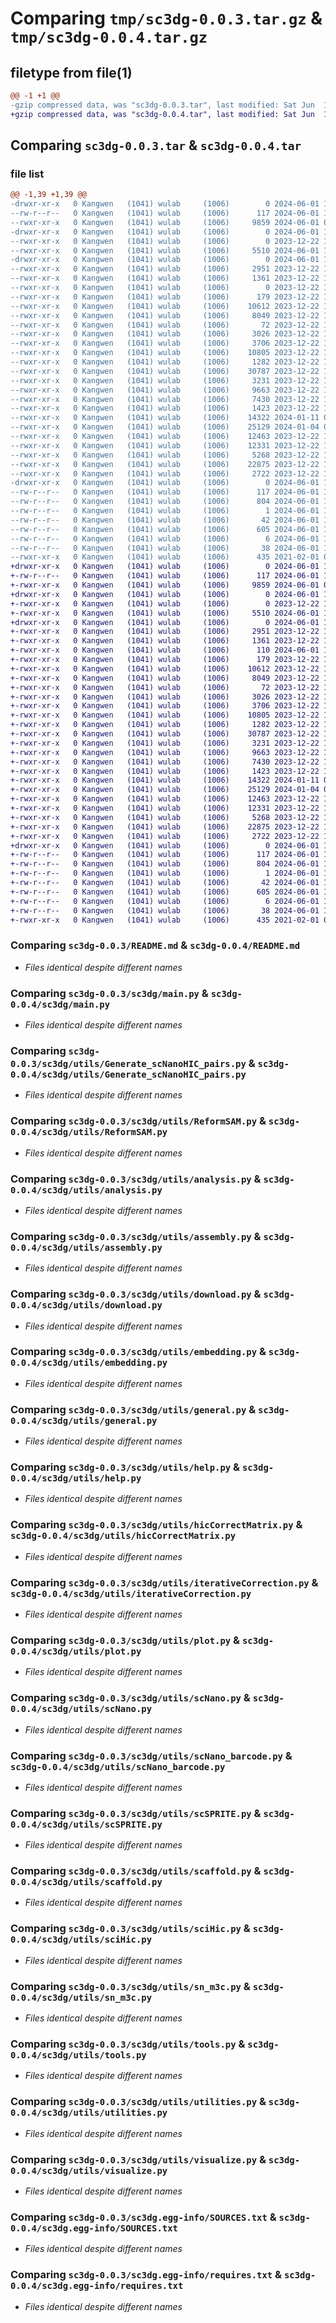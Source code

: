 # Comparing `tmp/sc3dg-0.0.3.tar.gz` & `tmp/sc3dg-0.0.4.tar.gz`

## filetype from file(1)

```diff
@@ -1 +1 @@
-gzip compressed data, was "sc3dg-0.0.3.tar", last modified: Sat Jun  1 10:02:38 2024, max compression
+gzip compressed data, was "sc3dg-0.0.4.tar", last modified: Sat Jun  1 10:13:05 2024, max compression
```

## Comparing `sc3dg-0.0.3.tar` & `sc3dg-0.0.4.tar`

### file list

```diff
@@ -1,39 +1,39 @@
-drwxr-xr-x   0 Kangwen   (1041) wulab     (1006)        0 2024-06-01 10:02:38.000000 sc3dg-0.0.3/
--rw-r--r--   0 Kangwen   (1041) wulab     (1006)      117 2024-06-01 10:02:38.000000 sc3dg-0.0.3/PKG-INFO
--rwxr-xr-x   0 Kangwen   (1041) wulab     (1006)     9859 2024-06-01 08:07:24.000000 sc3dg-0.0.3/README.md
-drwxr-xr-x   0 Kangwen   (1041) wulab     (1006)        0 2024-06-01 10:02:38.000000 sc3dg-0.0.3/sc3dg/
--rwxr-xr-x   0 Kangwen   (1041) wulab     (1006)        0 2023-12-22 13:39:36.000000 sc3dg-0.0.3/sc3dg/__init__.py
--rwxr-xr-x   0 Kangwen   (1041) wulab     (1006)     5510 2024-06-01 10:01:05.000000 sc3dg-0.0.3/sc3dg/main.py
-drwxr-xr-x   0 Kangwen   (1041) wulab     (1006)        0 2024-06-01 10:02:38.000000 sc3dg-0.0.3/sc3dg/utils/
--rwxr-xr-x   0 Kangwen   (1041) wulab     (1006)     2951 2023-12-22 13:39:38.000000 sc3dg-0.0.3/sc3dg/utils/Generate_scNanoHIC_pairs.py
--rwxr-xr-x   0 Kangwen   (1041) wulab     (1006)     1361 2023-12-22 13:39:37.000000 sc3dg-0.0.3/sc3dg/utils/ReformSAM.py
--rwxr-xr-x   0 Kangwen   (1041) wulab     (1006)        0 2023-12-22 13:39:37.000000 sc3dg-0.0.3/sc3dg/utils/__init__.py
--rwxr-xr-x   0 Kangwen   (1041) wulab     (1006)      179 2023-12-22 13:39:37.000000 sc3dg-0.0.3/sc3dg/utils/_version.py
--rwxr-xr-x   0 Kangwen   (1041) wulab     (1006)    10612 2023-12-22 13:39:37.000000 sc3dg-0.0.3/sc3dg/utils/analysis.py
--rwxr-xr-x   0 Kangwen   (1041) wulab     (1006)     8049 2023-12-22 13:39:38.000000 sc3dg-0.0.3/sc3dg/utils/assembly.py
--rwxr-xr-x   0 Kangwen   (1041) wulab     (1006)       72 2023-12-22 13:39:37.000000 sc3dg-0.0.3/sc3dg/utils/correct.py
--rwxr-xr-x   0 Kangwen   (1041) wulab     (1006)     3026 2023-12-22 13:39:37.000000 sc3dg-0.0.3/sc3dg/utils/download.py
--rwxr-xr-x   0 Kangwen   (1041) wulab     (1006)     3706 2023-12-22 13:39:37.000000 sc3dg-0.0.3/sc3dg/utils/embedding.py
--rwxr-xr-x   0 Kangwen   (1041) wulab     (1006)    10805 2023-12-22 13:39:38.000000 sc3dg-0.0.3/sc3dg/utils/general.py
--rwxr-xr-x   0 Kangwen   (1041) wulab     (1006)     1282 2023-12-22 13:39:38.000000 sc3dg-0.0.3/sc3dg/utils/help.py
--rwxr-xr-x   0 Kangwen   (1041) wulab     (1006)    30787 2023-12-22 13:39:37.000000 sc3dg-0.0.3/sc3dg/utils/hicCorrectMatrix.py
--rwxr-xr-x   0 Kangwen   (1041) wulab     (1006)     3231 2023-12-22 13:39:37.000000 sc3dg-0.0.3/sc3dg/utils/iterativeCorrection.py
--rwxr-xr-x   0 Kangwen   (1041) wulab     (1006)     9663 2023-12-22 13:39:37.000000 sc3dg-0.0.3/sc3dg/utils/plot.py
--rwxr-xr-x   0 Kangwen   (1041) wulab     (1006)     7430 2023-12-22 13:44:16.000000 sc3dg-0.0.3/sc3dg/utils/scNano.py
--rwxr-xr-x   0 Kangwen   (1041) wulab     (1006)     1423 2023-12-22 13:39:37.000000 sc3dg-0.0.3/sc3dg/utils/scNano_barcode.py
--rwxr-xr-x   0 Kangwen   (1041) wulab     (1006)    14322 2024-01-11 01:46:15.000000 sc3dg-0.0.3/sc3dg/utils/scSPRITE.py
--rwxr-xr-x   0 Kangwen   (1041) wulab     (1006)    25129 2024-01-04 01:09:13.000000 sc3dg-0.0.3/sc3dg/utils/scaffold.py
--rwxr-xr-x   0 Kangwen   (1041) wulab     (1006)    12463 2023-12-22 13:39:37.000000 sc3dg-0.0.3/sc3dg/utils/sciHic.py
--rwxr-xr-x   0 Kangwen   (1041) wulab     (1006)    12331 2023-12-22 13:39:37.000000 sc3dg-0.0.3/sc3dg/utils/sn_m3c.py
--rwxr-xr-x   0 Kangwen   (1041) wulab     (1006)     5268 2023-12-22 13:57:33.000000 sc3dg-0.0.3/sc3dg/utils/tools.py
--rwxr-xr-x   0 Kangwen   (1041) wulab     (1006)    22875 2023-12-22 13:39:38.000000 sc3dg-0.0.3/sc3dg/utils/utilities.py
--rwxr-xr-x   0 Kangwen   (1041) wulab     (1006)     2722 2023-12-22 13:39:37.000000 sc3dg-0.0.3/sc3dg/utils/visualize.py
-drwxr-xr-x   0 Kangwen   (1041) wulab     (1006)        0 2024-06-01 10:02:38.000000 sc3dg-0.0.3/sc3dg.egg-info/
--rw-r--r--   0 Kangwen   (1041) wulab     (1006)      117 2024-06-01 10:02:37.000000 sc3dg-0.0.3/sc3dg.egg-info/PKG-INFO
--rw-r--r--   0 Kangwen   (1041) wulab     (1006)      804 2024-06-01 10:02:38.000000 sc3dg-0.0.3/sc3dg.egg-info/SOURCES.txt
--rw-r--r--   0 Kangwen   (1041) wulab     (1006)        1 2024-06-01 10:02:37.000000 sc3dg-0.0.3/sc3dg.egg-info/dependency_links.txt
--rw-r--r--   0 Kangwen   (1041) wulab     (1006)       42 2024-06-01 10:02:37.000000 sc3dg-0.0.3/sc3dg.egg-info/entry_points.txt
--rw-r--r--   0 Kangwen   (1041) wulab     (1006)      605 2024-06-01 10:02:37.000000 sc3dg-0.0.3/sc3dg.egg-info/requires.txt
--rw-r--r--   0 Kangwen   (1041) wulab     (1006)        6 2024-06-01 10:02:37.000000 sc3dg-0.0.3/sc3dg.egg-info/top_level.txt
--rw-r--r--   0 Kangwen   (1041) wulab     (1006)       38 2024-06-01 10:02:38.000000 sc3dg-0.0.3/setup.cfg
--rwxr-xr-x   0 Kangwen   (1041) wulab     (1006)      435 2021-02-01 02:27:24.000000 sc3dg-0.0.3/setup.py
+drwxr-xr-x   0 Kangwen   (1041) wulab     (1006)        0 2024-06-01 10:13:05.000000 sc3dg-0.0.4/
+-rw-r--r--   0 Kangwen   (1041) wulab     (1006)      117 2024-06-01 10:13:05.000000 sc3dg-0.0.4/PKG-INFO
+-rwxr-xr-x   0 Kangwen   (1041) wulab     (1006)     9859 2024-06-01 08:07:24.000000 sc3dg-0.0.4/README.md
+drwxr-xr-x   0 Kangwen   (1041) wulab     (1006)        0 2024-06-01 10:13:05.000000 sc3dg-0.0.4/sc3dg/
+-rwxr-xr-x   0 Kangwen   (1041) wulab     (1006)        0 2023-12-22 13:39:36.000000 sc3dg-0.0.4/sc3dg/__init__.py
+-rwxr-xr-x   0 Kangwen   (1041) wulab     (1006)     5510 2024-06-01 10:01:05.000000 sc3dg-0.0.4/sc3dg/main.py
+drwxr-xr-x   0 Kangwen   (1041) wulab     (1006)        0 2024-06-01 10:13:05.000000 sc3dg-0.0.4/sc3dg/utils/
+-rwxr-xr-x   0 Kangwen   (1041) wulab     (1006)     2951 2023-12-22 13:39:38.000000 sc3dg-0.0.4/sc3dg/utils/Generate_scNanoHIC_pairs.py
+-rwxr-xr-x   0 Kangwen   (1041) wulab     (1006)     1361 2023-12-22 13:39:37.000000 sc3dg-0.0.4/sc3dg/utils/ReformSAM.py
+-rwxr-xr-x   0 Kangwen   (1041) wulab     (1006)      110 2024-06-01 10:12:53.000000 sc3dg-0.0.4/sc3dg/utils/__init__.py
+-rwxr-xr-x   0 Kangwen   (1041) wulab     (1006)      179 2023-12-22 13:39:37.000000 sc3dg-0.0.4/sc3dg/utils/_version.py
+-rwxr-xr-x   0 Kangwen   (1041) wulab     (1006)    10612 2023-12-22 13:39:37.000000 sc3dg-0.0.4/sc3dg/utils/analysis.py
+-rwxr-xr-x   0 Kangwen   (1041) wulab     (1006)     8049 2023-12-22 13:39:38.000000 sc3dg-0.0.4/sc3dg/utils/assembly.py
+-rwxr-xr-x   0 Kangwen   (1041) wulab     (1006)       72 2023-12-22 13:39:37.000000 sc3dg-0.0.4/sc3dg/utils/correct.py
+-rwxr-xr-x   0 Kangwen   (1041) wulab     (1006)     3026 2023-12-22 13:39:37.000000 sc3dg-0.0.4/sc3dg/utils/download.py
+-rwxr-xr-x   0 Kangwen   (1041) wulab     (1006)     3706 2023-12-22 13:39:37.000000 sc3dg-0.0.4/sc3dg/utils/embedding.py
+-rwxr-xr-x   0 Kangwen   (1041) wulab     (1006)    10805 2023-12-22 13:39:38.000000 sc3dg-0.0.4/sc3dg/utils/general.py
+-rwxr-xr-x   0 Kangwen   (1041) wulab     (1006)     1282 2023-12-22 13:39:38.000000 sc3dg-0.0.4/sc3dg/utils/help.py
+-rwxr-xr-x   0 Kangwen   (1041) wulab     (1006)    30787 2023-12-22 13:39:37.000000 sc3dg-0.0.4/sc3dg/utils/hicCorrectMatrix.py
+-rwxr-xr-x   0 Kangwen   (1041) wulab     (1006)     3231 2023-12-22 13:39:37.000000 sc3dg-0.0.4/sc3dg/utils/iterativeCorrection.py
+-rwxr-xr-x   0 Kangwen   (1041) wulab     (1006)     9663 2023-12-22 13:39:37.000000 sc3dg-0.0.4/sc3dg/utils/plot.py
+-rwxr-xr-x   0 Kangwen   (1041) wulab     (1006)     7430 2023-12-22 13:44:16.000000 sc3dg-0.0.4/sc3dg/utils/scNano.py
+-rwxr-xr-x   0 Kangwen   (1041) wulab     (1006)     1423 2023-12-22 13:39:37.000000 sc3dg-0.0.4/sc3dg/utils/scNano_barcode.py
+-rwxr-xr-x   0 Kangwen   (1041) wulab     (1006)    14322 2024-01-11 01:46:15.000000 sc3dg-0.0.4/sc3dg/utils/scSPRITE.py
+-rwxr-xr-x   0 Kangwen   (1041) wulab     (1006)    25129 2024-01-04 01:09:13.000000 sc3dg-0.0.4/sc3dg/utils/scaffold.py
+-rwxr-xr-x   0 Kangwen   (1041) wulab     (1006)    12463 2023-12-22 13:39:37.000000 sc3dg-0.0.4/sc3dg/utils/sciHic.py
+-rwxr-xr-x   0 Kangwen   (1041) wulab     (1006)    12331 2023-12-22 13:39:37.000000 sc3dg-0.0.4/sc3dg/utils/sn_m3c.py
+-rwxr-xr-x   0 Kangwen   (1041) wulab     (1006)     5268 2023-12-22 13:57:33.000000 sc3dg-0.0.4/sc3dg/utils/tools.py
+-rwxr-xr-x   0 Kangwen   (1041) wulab     (1006)    22875 2023-12-22 13:39:38.000000 sc3dg-0.0.4/sc3dg/utils/utilities.py
+-rwxr-xr-x   0 Kangwen   (1041) wulab     (1006)     2722 2023-12-22 13:39:37.000000 sc3dg-0.0.4/sc3dg/utils/visualize.py
+drwxr-xr-x   0 Kangwen   (1041) wulab     (1006)        0 2024-06-01 10:13:05.000000 sc3dg-0.0.4/sc3dg.egg-info/
+-rw-r--r--   0 Kangwen   (1041) wulab     (1006)      117 2024-06-01 10:13:04.000000 sc3dg-0.0.4/sc3dg.egg-info/PKG-INFO
+-rw-r--r--   0 Kangwen   (1041) wulab     (1006)      804 2024-06-01 10:13:05.000000 sc3dg-0.0.4/sc3dg.egg-info/SOURCES.txt
+-rw-r--r--   0 Kangwen   (1041) wulab     (1006)        1 2024-06-01 10:13:04.000000 sc3dg-0.0.4/sc3dg.egg-info/dependency_links.txt
+-rw-r--r--   0 Kangwen   (1041) wulab     (1006)       42 2024-06-01 10:13:04.000000 sc3dg-0.0.4/sc3dg.egg-info/entry_points.txt
+-rw-r--r--   0 Kangwen   (1041) wulab     (1006)      605 2024-06-01 10:13:04.000000 sc3dg-0.0.4/sc3dg.egg-info/requires.txt
+-rw-r--r--   0 Kangwen   (1041) wulab     (1006)        6 2024-06-01 10:13:04.000000 sc3dg-0.0.4/sc3dg.egg-info/top_level.txt
+-rw-r--r--   0 Kangwen   (1041) wulab     (1006)       38 2024-06-01 10:13:05.000000 sc3dg-0.0.4/setup.cfg
+-rwxr-xr-x   0 Kangwen   (1041) wulab     (1006)      435 2021-02-01 02:43:23.000000 sc3dg-0.0.4/setup.py
```

### Comparing `sc3dg-0.0.3/README.md` & `sc3dg-0.0.4/README.md`

 * *Files identical despite different names*

### Comparing `sc3dg-0.0.3/sc3dg/main.py` & `sc3dg-0.0.4/sc3dg/main.py`

 * *Files identical despite different names*

### Comparing `sc3dg-0.0.3/sc3dg/utils/Generate_scNanoHIC_pairs.py` & `sc3dg-0.0.4/sc3dg/utils/Generate_scNanoHIC_pairs.py`

 * *Files identical despite different names*

### Comparing `sc3dg-0.0.3/sc3dg/utils/ReformSAM.py` & `sc3dg-0.0.4/sc3dg/utils/ReformSAM.py`

 * *Files identical despite different names*

### Comparing `sc3dg-0.0.3/sc3dg/utils/analysis.py` & `sc3dg-0.0.4/sc3dg/utils/analysis.py`

 * *Files identical despite different names*

### Comparing `sc3dg-0.0.3/sc3dg/utils/assembly.py` & `sc3dg-0.0.4/sc3dg/utils/assembly.py`

 * *Files identical despite different names*

### Comparing `sc3dg-0.0.3/sc3dg/utils/download.py` & `sc3dg-0.0.4/sc3dg/utils/download.py`

 * *Files identical despite different names*

### Comparing `sc3dg-0.0.3/sc3dg/utils/embedding.py` & `sc3dg-0.0.4/sc3dg/utils/embedding.py`

 * *Files identical despite different names*

### Comparing `sc3dg-0.0.3/sc3dg/utils/general.py` & `sc3dg-0.0.4/sc3dg/utils/general.py`

 * *Files identical despite different names*

### Comparing `sc3dg-0.0.3/sc3dg/utils/help.py` & `sc3dg-0.0.4/sc3dg/utils/help.py`

 * *Files identical despite different names*

### Comparing `sc3dg-0.0.3/sc3dg/utils/hicCorrectMatrix.py` & `sc3dg-0.0.4/sc3dg/utils/hicCorrectMatrix.py`

 * *Files identical despite different names*

### Comparing `sc3dg-0.0.3/sc3dg/utils/iterativeCorrection.py` & `sc3dg-0.0.4/sc3dg/utils/iterativeCorrection.py`

 * *Files identical despite different names*

### Comparing `sc3dg-0.0.3/sc3dg/utils/plot.py` & `sc3dg-0.0.4/sc3dg/utils/plot.py`

 * *Files identical despite different names*

### Comparing `sc3dg-0.0.3/sc3dg/utils/scNano.py` & `sc3dg-0.0.4/sc3dg/utils/scNano.py`

 * *Files identical despite different names*

### Comparing `sc3dg-0.0.3/sc3dg/utils/scNano_barcode.py` & `sc3dg-0.0.4/sc3dg/utils/scNano_barcode.py`

 * *Files identical despite different names*

### Comparing `sc3dg-0.0.3/sc3dg/utils/scSPRITE.py` & `sc3dg-0.0.4/sc3dg/utils/scSPRITE.py`

 * *Files identical despite different names*

### Comparing `sc3dg-0.0.3/sc3dg/utils/scaffold.py` & `sc3dg-0.0.4/sc3dg/utils/scaffold.py`

 * *Files identical despite different names*

### Comparing `sc3dg-0.0.3/sc3dg/utils/sciHic.py` & `sc3dg-0.0.4/sc3dg/utils/sciHic.py`

 * *Files identical despite different names*

### Comparing `sc3dg-0.0.3/sc3dg/utils/sn_m3c.py` & `sc3dg-0.0.4/sc3dg/utils/sn_m3c.py`

 * *Files identical despite different names*

### Comparing `sc3dg-0.0.3/sc3dg/utils/tools.py` & `sc3dg-0.0.4/sc3dg/utils/tools.py`

 * *Files identical despite different names*

### Comparing `sc3dg-0.0.3/sc3dg/utils/utilities.py` & `sc3dg-0.0.4/sc3dg/utils/utilities.py`

 * *Files identical despite different names*

### Comparing `sc3dg-0.0.3/sc3dg/utils/visualize.py` & `sc3dg-0.0.4/sc3dg/utils/visualize.py`

 * *Files identical despite different names*

### Comparing `sc3dg-0.0.3/sc3dg.egg-info/SOURCES.txt` & `sc3dg-0.0.4/sc3dg.egg-info/SOURCES.txt`

 * *Files identical despite different names*

### Comparing `sc3dg-0.0.3/sc3dg.egg-info/requires.txt` & `sc3dg-0.0.4/sc3dg.egg-info/requires.txt`

 * *Files identical despite different names*

